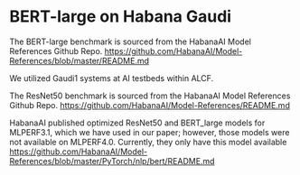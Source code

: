 # BERT-large on Habana Gaudi

The BERT-large benchmark is sourced from the HabanaAI Model References Github Repo. https://github.com/HabanaAI/Model-References/blob/master/README.md

We utilized Gaudi1 systems at AI testbeds within ALCF.

The ResNet50 benchmark is sourced from the HabanaAI Model References Github Repo. https://github.com/HabanaAI/Model-References/README.md


HabanaAI published optimized ResNet50 and BERT_large models for MLPERF3.1, which we have used in our paper; however, those models were not available on MLPERF4.0. Currently, they only have this model available https://github.com/HabanaAI/Model-References/blob/master/PyTorch/nlp/bert/README.md
